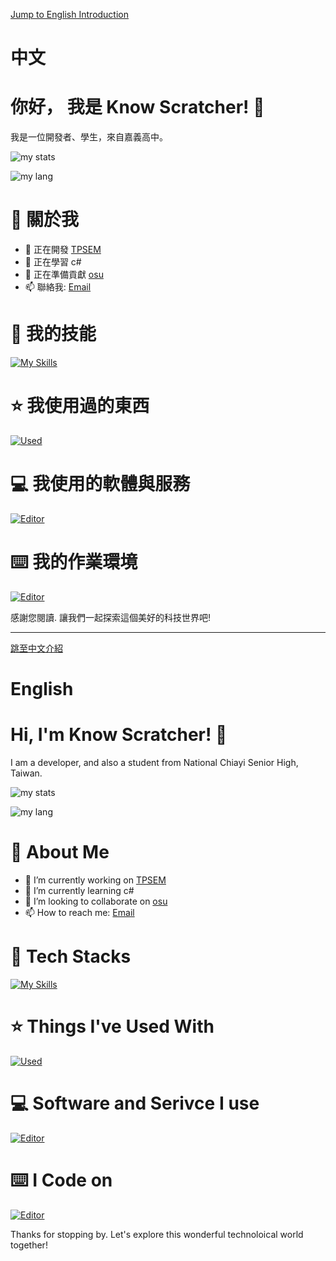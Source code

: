 
[Jump to English Introduction](#english)
# 中文 
# 你好， 我是 Know Scratcher! 👋
我是一位開發者、學生，來自嘉義高中。

![my stats](https://github-readme-stats.vercel.app/api?username=knowscratcher&theme=vue-dark&show_icons=true&hide_border=true&count_private=true)

![my lang](https://github-readme-stats.vercel.app/api/top-langs/?username=knowscratcher&layout=compact&theme=vue-dark&hide_border=true)

# 🚀 關於我
- 🔭 正在開發 [TPSEM](https://github.com/KnowScratcher/TPSEM)
- 🌱 正在學習 c#
- 👯 正在準備貢獻 [osu](https://github.com/ppy/osu)
- 📫 聯絡我: [Email](mailto:yianlee2008@gmail.com)

# 🌟 我的技能
[![My Skills](https://skillicons.dev/icons?i=py,discord,js,java,md,html,css,arduino,dart,flutter,cpp,kotlin)](https://skillicons.dev)

# ⭐ 我使用過的東西
[![Used](https://skillicons.dev/icons?i=opencv,flask,blender,jquery,raspberrypi,selenium,tensorflow)](https://skillicons.dev)

# 💻 我使用的軟體與服務
[![Editor](https://skillicons.dev/icons?i=vscode,idea,visualstudio,git,github,gcp,gmail,postman,replit,stackoverflow,instagram)](https://skillicons.dev)

# ⌨️ 我的作業環境
[![Editor](https://skillicons.dev/icons?i=windows,ubuntu)](https://skillicons.dev)

感謝您閱讀. 讓我們一起探索這個美好的科技世界吧!
<hr>

[跳至中文介紹](#中文)
# English 
# Hi, I'm Know Scratcher! 👋
I am a developer, and also a student from National Chiayi Senior High, Taiwan.

![my stats](https://github-readme-stats.vercel.app/api?username=knowscratcher&theme=vue-dark&show_icons=true&hide_border=true&count_private=true)

![my lang](https://github-readme-stats.vercel.app/api/top-langs/?username=knowscratcher&layout=compact&theme=vue-dark&hide_border=true)

# 🚀 About Me
- 🔭 I’m currently working on [TPSEM](https://github.com/KnowScratcher/TPSEM)
- 🌱 I’m currently learning c#
- 👯 I’m looking to collaborate on [osu](https://github.com/ppy/osu)
- 📫 How to reach me: [Email](mailto:yianlee2008@gmail.com)

# 🌟 Tech Stacks
[![My Skills](https://skillicons.dev/icons?i=py,discord,js,java,md,html,css,arduino,dart,flutter,cpp,kotlin)](https://skillicons.dev)

# ⭐ Things I've Used With
[![Used](https://skillicons.dev/icons?i=opencv,flask,blender,jquery,raspberrypi,selenium,tensorflow)](https://skillicons.dev)

# 💻 Software and Serivce I use
[![Editor](https://skillicons.dev/icons?i=vscode,idea,visualstudio,git,github,gcp,gmail,postman,replit,stackoverflow,instagram)](https://skillicons.dev)

# ⌨️ I Code on
[![Editor](https://skillicons.dev/icons?i=windows,ubuntu)](https://skillicons.dev)

Thanks for stopping by. Let's explore this wonderful technoloical world together!




<!--
**KnowScratcher/KnowScratcher** is a ✨ _special_ ✨ repository because its `README.md` (this file) appears on your GitHub profile.

Here are some ideas to get you started:


-->
